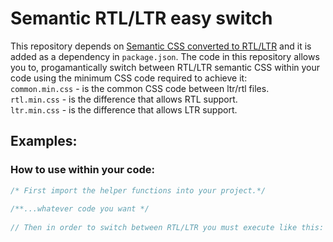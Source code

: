 # Semantic RTL/LTR easy switch
This repository depends on [Semantic CSS converted to RTL/LTR](https://github.com/Okoyl/Semantic-UI-CSS) and it is added as a dependency in ```package.json```.
The code in this repository allows you to, progamantically switch between RTL/LTR semantic CSS within your    
code using the minimum CSS code required to achieve it:   
`common.min.css` - is the common CSS code between ltr/rtl files.   
`rtl.min.css` - is the difference that allows RTL support.  
`ltr.min.css` - is the difference that allows LTR support. 
## Examples:
### How to use within your code:
```ts
/* First import the helper functions into your project.*/
   
/**...whatever code you want */
   
// Then in order to switch between RTL/LTR you must execute like this:



```

